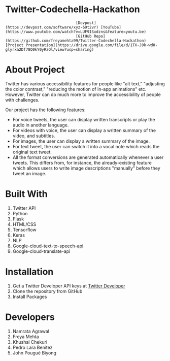 # Twitter-Codechella-Hackathon



                                   [Devpost](https://devpost.com/software/xyz-69t2vr) [YouTube](https://www.youtube.com/watch?v=LUF9ISxdzns&feature=youtu.be)
                                   [GitHub Repo](https://github.com/freyamehta99/Twitter-Codechella-Hackathon) [Project Presentation](https://drive.google.com/file/d/1TX-J0k-wd0-glyrxa2Df78Q0kY0yRzOl/view?usp=sharing)



# About Project
Twitter has various accessibility features for people like "alt text," "adjusting the color contrast," "reducing the motion of in-app animations" etc. However, Twitter can do much more to improve the accessibility of people with challenges.

Our project has the following features:
- For voice tweets, the user can display written transcripts or play the audio in another language. 
- For videos with voice, the user can display a written summary of the video, and subtitles. 
- For images, the user can display a written summary of the image. 
- For text tweet, the user can switch it into a vocal note which reads the original text tweet.
- All the format conversions are generated automatically whenever a user tweets. This differs from, for instance, the already-existing feature which allows users to write image descriptions "manually" before they tweet an image.

# Built With
1. Twitter API
2. Python
3. Flask
4. HTML/CSS
5. Tensorflow
6. Keras
7. NLP
8. Google-cloud-text-to-speech-api
9. Google-cloud-translate-api


# Installation
1. Get a Twitter Developer API keys at [Twitter Developer](https://developer.twitter.com/en/apply-for-access)
2. Clone the repository from GitHub
3. Install Packages



# Developers
1. Namrata Agrawal
2. Freya Mehta
3. Khushal Chekuri
4. Pedro Lara Benitez
5. John Pougué Biyong
